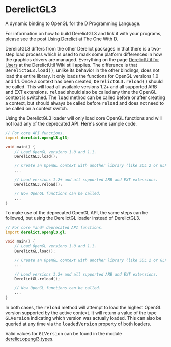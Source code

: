 DerelictGL3
===========

A dynamic binding to OpenGL for the D Programming Language.

For information on how to build DerelictGL3 and link it with your programs, please see the post [Using Derelict][1] at The One With D.

DerelictGL3 differs from the other Derelict packages in that there is a two-step load process which is used to mask some platform differences in how the graphics drivers are managed. Everything on the page [DerelictUtil for Users][2] at the DerelictUtil Wiki still applies. The difference is that <tt>DerelictGL3.load()</tt>, unlike its behavior in the other bindings, does not load the entire library. It only loads the functions for OpenGL versions 1.0 and 1.1. Once a context has been created, <tt>DerelictGL3.reload()</tt> should be called. This will load all available versions 1.2+ and all supported ARB and EXT extensions. <tt>reload</tt> should also be called any time the OpenGL context is switched. The <tt>load</tt> method can be called before or after creating a context, but should always be called before <tt>reload</tt> and does not need to be called on a context switch.

Using the DerelictGL3 loader will only load core OpenGL functions and will not load any of the deprecated API. Here's some sample code.

```D
// For core API functions.
import derelict.opengl3.gl3;

void main() {
    // Load OpenGL versions 1.0 and 1.1.
    DerelictGL3.load();

    // Create an OpenGL context with another library (like SDL 2 or GLFW 3)
    ...

    // Load versions 1.2+ and all supported ARB and EXT extensions.
    DerelictGL3.reload();

    // Now OpenGL functions can be called.
    ...
}
```

To make use of the deprecated OpenGL API, the same steps can be followed, but using the DerelictGL loader instead of DerelictGL3.
```D
// For core *and* deprecated API functions.
import derelict.opengl3.gl;

void main() {
    // Load OpenGL versions 1.0 and 1.1.
    DerelictGL.load();

    // Create an OpenGL context with another library (like SDL 2 or GLFW 3)
    ...

    // Load versions 1.2+ and all supported ARB and EXT extensions.
    DerelictGL.reload();

    // Now OpenGL functions can be called.
    ...
}
```

In both cases, the <tt>reload</tt> method will attempt to load the highest OpenGL version supported by the active context. It will return a value of the type <tt>GLVersion</tt> indicating which version was actually loaded. This can also be queried at any time via the <tt>loadedVersion</tt> property of both loaders.

Valid values for <tt>GLVersion</tt> can be found in the module [derelict.opengl3.types][3].

[1]: http://dblog.aldacron.net/derelict-help/using-derelict/
[2]: https://github.com/DerelictOrg/DerelictUtil/wiki/DerelictUtil-for-Users
[3]: https://github.com/DerelictOrg/DerelictGL3/blob/master/source/derelict/opengl3/types.d#L89

